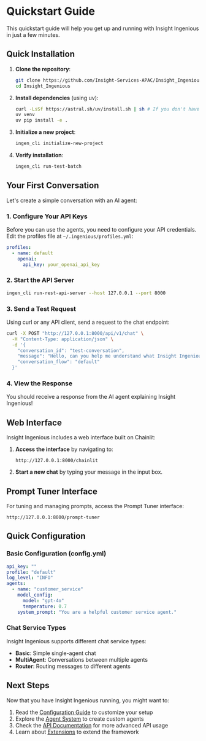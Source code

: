 # Quickstart Guide

This quickstart guide will help you get up and running with Insight Ingenious in just a few minutes.

## Quick Installation

1. **Clone the repository**:
   ```bash
   git clone https://github.com/Insight-Services-APAC/Insight_Ingenious.git
   cd Insight_Ingenious
   ```

2. **Install dependencies** (using uv):
   ```bash
   curl -LsSf https://astral.sh/uv/install.sh | sh # If you don't have uv installed
   uv venv
   uv pip install -e .
   ```

3. **Initialize a new project**:
   ```bash
   ingen_cli initialize-new-project
   ```

4. **Verify installation**:
   ```bash
   ingen_cli run-test-batch
   ```

## Your First Conversation

Let's create a simple conversation with an AI agent:

### 1. Configure Your API Keys

Before you can use the agents, you need to configure your API credentials. Edit the profiles file at `~/.ingenious/profiles.yml`:

```yaml
profiles:
  - name: default
    openai:
      api_key: your_openai_api_key
```

### 2. Start the API Server

```bash
ingen_cli run-rest-api-server --host 127.0.0.1 --port 8000
```

### 3. Send a Test Request

Using curl or any API client, send a request to the chat endpoint:

```bash
curl -X POST "http://127.0.0.1:8000/api/v1/chat" \
  -H "Content-Type: application/json" \
  -d '{
    "conversation_id": "test-conversation",
    "message": "Hello, can you help me understand what Insight Ingenious does?",
    "conversation_flow": "default"
  }'
```

### 4. View the Response

You should receive a response from the AI agent explaining Insight Ingenious!

## Web Interface

Insight Ingenious includes a web interface built on Chainlit:

1. **Access the interface** by navigating to:
   ```
   http://127.0.0.1:8000/chainlit
   ```

2. **Start a new chat** by typing your message in the input box.

## Prompt Tuner Interface

For tuning and managing prompts, access the Prompt Tuner interface:

```
http://127.0.0.1:8000/prompt-tuner
```

## Quick Configuration

### Basic Configuration (config.yml)

```yaml
api_key: ""
profile: "default"
log_level: "INFO"
agents:
  - name: "customer_service"
    model_config:
      model: "gpt-4o"
      temperature: 0.7
    system_prompt: "You are a helpful customer service agent."
```

### Chat Service Types

Insight Ingenious supports different chat service types:

- **Basic**: Simple single-agent chat
- **MultiAgent**: Conversations between multiple agents
- **Router**: Routing messages to different agents

## Next Steps

Now that you have Insight Ingenious running, you might want to:

1. Read the [Configuration Guide](./configuration.md) to customize your setup
2. Explore the [Agent System](./agents.md) to create custom agents
3. Check the [API Documentation](./api.md) for more advanced API usage
4. Learn about [Extensions](./extensions.md) to extend the framework
